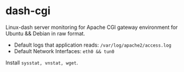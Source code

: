 dash-cgi
========

Linux-dash server monitoring for Apache CGI gateway environment for Ubuntu && Debian in raw format.

- Default logs that application reads: `/var/log/apache2/access.log`
- Default Network Interfaces: `eth0 && tun0`

Install `sysstat, vnstat, wget`.



